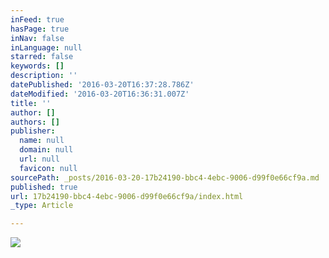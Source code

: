 ```yaml
---
inFeed: true
hasPage: true
inNav: false
inLanguage: null
starred: false
keywords: []
description: ''
datePublished: '2016-03-20T16:37:28.786Z'
dateModified: '2016-03-20T16:36:31.007Z'
title: ''
author: []
authors: []
publisher:
  name: null
  domain: null
  url: null
  favicon: null
sourcePath: _posts/2016-03-20-17b24190-bbc4-4ebc-9006-d99f0e66cf9a.md
published: true
url: 17b24190-bbc4-4ebc-9006-d99f0e66cf9a/index.html
_type: Article

---
```

![](https://the-grid-user-content.s3-us-west-2.amazonaws.com/3d4096a1-82cf-4897-a284-50f581d50dff.jpg)